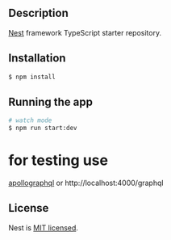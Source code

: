 ## Description

[Nest](https://github.com/nestjs/nest) framework TypeScript starter repository.

## Installation

```bash
$ npm install
```

## Running the app

```bash
# watch mode
$ npm run start:dev
```


# for testing use
<a href="https://studio.apollographql.com/sandbox/explorer" target="_blank">apollographql</a>
or http://localhost:4000/graphql

## License

Nest is [MIT licensed](LICENSE).
